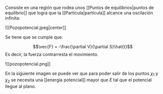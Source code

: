 
Consiste en una región que rodea unos [[Puntos de equilibrios|puntos de equilibrio]] que logra que la [[Partícula|partícula]] alcance una oscilación infinita: 

![[Pozopotencial.jpeg|center]]

Se tiene que se cumple que: 

$$\vec{F} = -\frac{\partial V}{\partial S}\hat{t}$$ 
Es decir, la fuerza contrarresta el movimiento. 

![[pozopotencial.png]]


En la siguiente imagen se puede ver que para poder salir de los puntos $\chi_1$  y $\chi_2$ se necesita una [[energía potencial]] mayor que $E$ tal que el potencial llegue al plano. 

